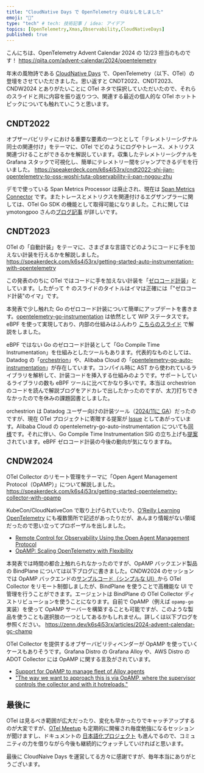 ```yaml
---
title: "CloudNative Days で OpenTelemetry のはなしをしました"
emoji: "🤶"
type: "tech" # tech: 技術記事 / idea: アイデア
topics: [OpenTelemetry,Xmas,Observability,CloudNativeDays]
published: true
---
```


こんにちは、OpenTelemetry Advent Calendar 2024 の 12/23 担当のものです！
https://qiita.com/advent-calendar/2024/opentelemetry

年末の風物詩である [CloudNative Days](https://cloudnativedays.jp/) で、OpenTelemetry（以下、OTel）の登壇をさせていただきました。思い返すと CNDT2022、CNDT2023、CNDW2024 とありがたいことに OTel ネタで採択していただいたので、それらのスライドと共に内容を振り返りつつ、関連する最近の個人的な OTel ホットトピックについても触れていこうと思います。

## CNDT2022
オブザーバビリティにおける重要な要素の一つととして「テレメトリーシグナル同士の関連付け」をテーマに、OTel でどのようにログやトレース、メトリクス関連づけることができるかを解説しています。収集したテレメトリーシグナルを Grafana スタックで可視化し、簡単にテレメトリー間をジャンプできるデモを行いました。
https://speakerdeck.com/k6s4i53rx/cndt2022-shi-jian-opentelemetry-to-oss-woshi-tuta-observability-ji-pan-nogou-zhu

デモで使っている Span Metrics Processor は廃止され、現在は [Span Metrics Connector](https://github.com/open-telemetry/opentelemetry-collector-contrib/tree/main/connector/spanmetricsconnector) です。またトレースとメトリクスを関連付けるエグザンプラーに関しては、OTel Go SDK の機能として取得可能になりました。これに関しては ymotongpoo さんの[ブログ記事](https://zenn.dev/google_cloud_jp/articles/20240305-trace-exemplar) が詳しいです。

## CNDT2023
OTel の「自動計装」をテーマに、さまざまな言語でどのようにコードに手を加えない計装を行えるかを解説しました。
https://speakerdeck.com/k6s4i53rx/getting-started-auto-instrumentation-with-opentelemetry

この発表ののちに OTel ではコードに手を加えない計装を「[ゼロコード計装](https://opentelemetry.io/docs/zero-code/)」としています。したがって ↑ のスライドのタイトルはイマは正確には「"ゼロコード計装"のイマ」です。

本発表で少し触れた Go のゼロコード計装について簡単にアップデートを書きます。[opentelemetry-go-instrumentation](https://github.com/open-telemetry/opentelemetry-go-instrumentation) は依然として WIP ステータスです。eBPF を使って実現しており、内部の仕組みはふんわり [こちらのスライド](https://speakerdeck.com/k6s4i53rx/getting-started-opentelemetry-operator-on-kubernetes) で解説をしました。

eBPF ではない Go のゼロコード計装として「Go Compile Time Instrumentation」を仕組みとしたツールもあります。代表的なものとしては、Datadog の「[orchestrion](https://github.com/DataDog/orchestrion)」や、Alibaba Cloud の「[opentelemetry-go-auto-instrumentation](https://github.com/alibaba/opentelemetry-go-auto-instrumentation)」が存在しています。コンパイル時に AST から使われているライブラリを解析して、計装コードを挿入する仕組みのようです。サポートしているライブラリの数も eBPF ツールに比べてかなり多いです。本当は orchestrion のコードを読んで解説ブログをアドカレで出したかったのですが、太刀打ちできなかったので冬休みの課題図書としました。

orchestrion は Datadog ユーザー向けの計装ツール（[2024/11に GA](https://github.com/DataDog/orchestrion/releases/tag/v1.0.0)）だったのですが、現在 OTel プロジェクトに寄贈する提案が [Issue](https://github.com/open-telemetry/community/issues/2497) としてあがっています。Alibaba Cloud の opentelemetry-go-auto-instrumentation についても[同様](https://github.com/open-telemetry/community/issues/2344)です。それに伴い、Go Compile Time Instrumentation SIG の立ち上げも[提案](https://github.com/open-telemetry/community/pull/2490) されています。eBPF ゼロコード計装の今後の動向が気になりますね。

## CNDW2024
OTel Collector のリモート管理をテーマに「Open Agent Management Protocol（OpAMP）」について解説しました。
https://speakerdeck.com/k6s4i53rx/getting-started-opentelemetry-collector-with-opamp

KubeCon/CloudNativeCon で取り上げられていたり、[O’Reilly Learning OpenTelemetry](https://www.amazon.co.jp/Learning-OpenTelemetry-Setting-Operating-Observability-ebook/dp/B0CXC87NF3) にも複数箇所で記述があったりだが、あんまり情報がない領域だったので思い立ってプロポーザルを出しました。
- [Remote Control for Observability Using the Open Agent Management Protocol](https://kccncna2023.sched.com/event/1R2sr)
- [OpAMP: Scaling OpenTelemetry with Flexibility](https://kccncossaidevchn2024.sched.com/event/1eYZt/opamp-scaling-opentelemetry-with-flexibility-opampdaepopentelemetry-husni-alhamdani-cncf-ambassador-herbert-sianturi-krom-bank-indonesia)

本発表では時間の都合上触れられなかったのですが、OpAMP バックエンド製品の BindPlane については以下ブログに書きました。CNDW2024 のセッションでは OpAMP バックエンドの[サンプルコード（シンプルな UI）](https://github.com/open-telemetry/opamp-go/tree/main/internal/examples/server)から OTel Collector をリモート制御しましたが、BindPlane を使うことで高機能な UI で管理を行うことができます。エージェントは BindPlane の OTel Collector ディストリビューションを使うことになります。自前で OpAMP（例えば `opamp-go` 実装）を使って OpAMP サーバーを構築することも可能ですが、このような製品を使うことも選択肢の一つとしてあるかもしれません。詳しくは以下ブログを参照ください。
https://zenn.dev/k6s4i53rx/articles/2024-advent-calendar-gc-champ

OTel Collector を提供するオブザーバビリティベンダーが OpAMP を使っていくケースもありそうです。Grafana Distro の Grafana Alloy や、AWS Distro の ADOT Collector には OpAMP に関する言及がされています。
- [Support for OpAMP to manage fleet of Alloy agents](https://github.com/grafana/alloy/issues/1236)
- ["The way we want to approach this is via OpAMP, where the supervisor controls the collector and with it hotreloads."](https://github.com/aws-observability/aws-otel-collector/issues/2402)

## 最後に
OTel は見るべき範囲が広大だったり、変化も早かったりでキャッチアップするのが大変ですが、[OTel Meetup](https://opentelemetry.connpass.com/) も定期的に開催され毎度勉強になるセッションが聞けますし、ドキュメントの [日本語化プロジェクト](https://opentelemetry.io/ja/) も進んでるので、コミュニティの力を借りながら今後も継続的にウォッチしていければと思います。

最後に CloudNaive Days を運営してる方々に感謝ですが、毎年本当にありがとうございます。